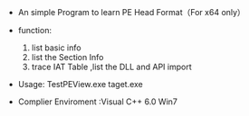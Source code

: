 * An simple Program to learn PE Head Format（For x64 only）
* function:
	1. list basic info
	2. list the Section Info
	3. trace IAT Table ,list the DLL and API import
	
* Usage: TestPEView.exe taget.exe
* Complier Enviroment :Visual C++ 6.0 Win7